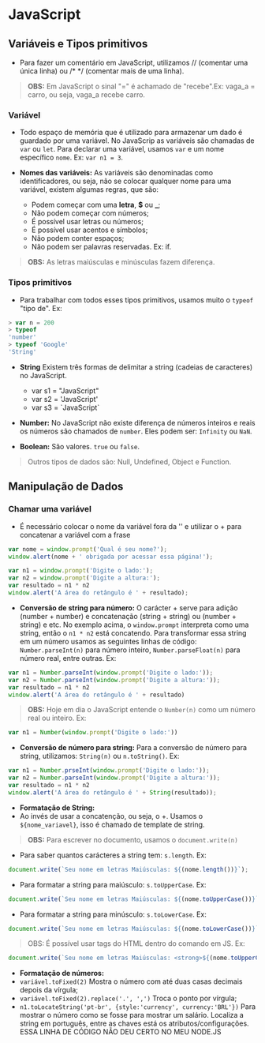 # JavaScript
## Variáveis e Tipos primitivos
- Para fazer um comentário em JavaScript, utilizamos // (comentar uma única linha) ou /* */ (comentar mais de uma linha).
> **OBS:** Em JavaScript o sinal "=" é achamado de "recebe".Ex: vaga_a = carro, ou seja, vaga_a recebe carro.
### Variável
- Todo espaço de memória que é utilizado para armazenar um dado é guardado por uma variável. No JavaScrip as variáveis são chamadas de `var` ou `let`. Para declarar uma variável, usamos `var` e um nome específico `nome`. Ex: `var n1 = 3`.

- **Nomes das variáveis:** As variáveis são denominadas como identificadores, ou seja, não se colocar qualquer nome para uma variável, existem algumas regras, que são:

    - Podem começar com uma **letra**, **$** ou **_**;
    - Não podem começar com números;
    - É possível usar letras ou números;
    - É possível usar acentos e símbolos;
    - Não podem conter espaços;
    - Não podem ser palavras reservadas. Ex: if.

> **OBS:** As letras maiúsculas e minúsculas fazem diferença.

### Tipos primitivos
- Para trabalhar com todos esses tipos primitivos, usamos muito o `typeof` "tipo de". Ex: 
```js
> var n = 200
> typeof
'number'
> typeof 'Google'
'String'
```
- **String** Existem três formas de delimitar a string (cadeias de caracteres) no JavaScript. 
    - var s1 = "JavaScript"
    - var s2 = 'JavaScript'
    - var s3 = \`JavaScript\`

- **Number:** No JavaScript não existe diferença de números inteiros e reais os números são chamados de  `number`. Eles podem ser: `Infinity` ou `NaN`.

- **Boolean:** São valores. `true` ou `false`.

> Outros tipos de dados são: Null, Undefined, Object e  Function.

## Manipulação de Dados

### Chamar uma variável
- É necessário colocar o nome da variável fora da '' e utilizar o + para concatenar a variável com a frase
```js
var nome = window.prompt('Qual é seu nome?');
window.alert(nome + ' obrigada por acessar essa página!');
```
```js
var n1 = window.prompt('Digite o lado:');
var n2 = window.prompt('Digite a altura:');
var resultado = n1 * n2
window.alert('A área do retângulo é ' + resultado);
```
- **Conversão de string para  número:** O carácter + serve para adição (number + number) e concatenação (string + string) ou (number + string) e etc. No exemplo acima, o `window.prompt` interpreta como uma string, então o `n1 * n2` está concatendo. Para transformar essa string em um número usamos as seguintes linhas de código: `Number.parseInt(n)` para número inteiro, `Number.parseFloat(n)` para número real, entre outras. Ex: 

```js
var n1 = Number.parseInt(window.prompt('Digite o lado:'));
var n2 = Number.parseInt(window.prompt('Digite a altura:'));
var resultado = n1 * n2
window.alert('A área do retângulo é ' + resultado)
```

> **OBS:** Hoje em dia o JavaScript entende o `Number(n)` como um número real ou inteiro. Ex:
```js
var n1 = Number(window.prompt('Digite o lado:'))
```
- **Conversão de número para string:** Para a conversão de número para string, utilizamos: `String(n)` ou `n.toString()`. Ex: 
```js
var n1 = Number.prseInt(window.prompt('Digite o lado:'));
var n2 = Number.parseInt(window.prompt('Digite a altura:'));
var resultado = n1 * n2
window.alert('A área do retângulo é ' + String(resultado));
``` 

- **Formatação de String:**
- Ao invés de usar a concatenção, ou seja, o +. Usamos o `${nome_variavel}`, isso é chamado de template de string.
> **OBS:** Para escrever no documento, usamos o `document.write(n)`
- Para saber quantos carácteres a string tem: `s.length`. Ex:
```js 
document.write(`Seu nome em letras Maiúsculas: ${(nome.length())}`);
```
- Para formatar a string para maiúsculo: `s.toUpperCase`. Ex:
```js 
document.write(`Seu nome em letras Maiúsculas: ${(nome.toUpperCase())}`);
```
- Para formatar a string para minúsculo: `s.toLowerCase`. Ex:
```js 
document.write(`Seu nome em letras Maiúsculas: ${(nome.toLowerCase())}`);
```
> OBS: É possível usar tags do HTML dentro do comando em JS. Ex: 
```js
document.write(`Seu nome em letras Maiúsculas: <strong>${(nome.toUpperCase())}</strong>`);
```

- **Formatação de números:** 
- `variável.toFixed(2)` Mostra o número com até duas casas decimais depois da vírgula; 
- `variável.toFixed(2).replace('.', ',')`  Troca o ponto por vírgula;
- `n1.toLocateString('pt-br', {style:'currency', currency:'BRL'})` Para mostrar o número como se fosse para mostrar um salário. Localiza a string em português, entre as chaves está os atributos/configurações. ESSA LINHA DE CÓDIGO NÃO DEU CERTO NO MEU NODE.JS